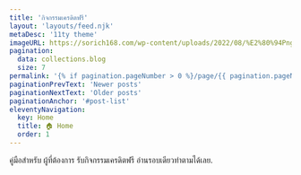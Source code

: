 ```yaml
---
title: 'กิจกรรมเครดิตฟรี'
layout: 'layouts/feed.njk'
metaDesc: '11ty theme'
imageURL: https://sorich168.com/wp-content/uploads/2022/08/%E2%80%94Pngtree%E2%80%94black-friday-black-gold-metal_931154.jpg
pagination: 
  data: collections.blog
  size: 7
permalink: '{% if pagination.pageNumber > 0 %}/page/{{ pagination.pageNumber }}{% endif %}/index.html'
paginationPrevText: 'Newer posts'
paginationNextText: 'Older posts'
paginationAnchor: '#post-list'
eleventyNavigation:
  key: Home
  title: 🏠 Home
  order: 1
---
```


คู่มือสำหรับ ผู้ที่ต้องการ รับกิจกรรมเครดิตฟรี อ่านรอบเดียวทำตามได้เลย. 